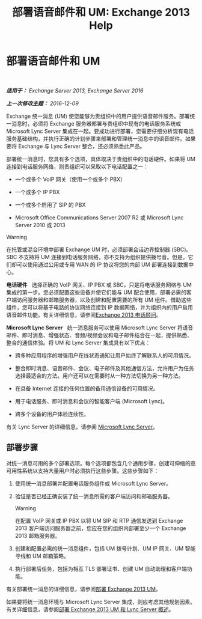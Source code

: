 ﻿---
title: '部署语音邮件和 UM: Exchange 2013 Help'
TOCTitle: 部署语音邮件和 UM
ms:assetid: 3df61b62-a1e4-41fb-969c-319189ae4e42
ms:mtpsurl: https://technet.microsoft.com/zh-cn/library/JJ673519(v=EXCHG.150)
ms:contentKeyID: 50490358
ms.date: 01/11/2018
mtps_version: v=EXCHG.150
ms.translationtype: HT
---

# 部署语音邮件和 UM

 

_**适用于：** Exchange Server 2013, Exchange Server 2016_

_**上一次修改主题：** 2016-12-09_

Exchange 统一消息 (UM) 使您能够为贵组织中的用户提供语音邮件服务。部署统一消息时，必须将 Exchange 服务器部署与贵组织中现有的电话服务系统或 Microsoft Lync Server 集成在一起。要成功进行部署，您需要仔细分析现有电话服务基础结构，并执行正确的计划步骤来部署和管理统一消息中的语音邮件。如果要将 Exchange 与 Lync Server 整合，还必须熟悉此产品。

部署统一消息时，您具有多个选项，具体取决于贵组织中的电话硬件。如果将 UM 连接到电话服务网络，则贵组织可以采取以下电话配置之一：

  - 一个或多个 VoIP 网关（使用一个或多个 PBX）

  - 一个或多个 IP PBX

  - 一个或多个启用了 SIP 的 PBX

  - Microsoft Office Communications Server 2007 R2 或 Microsoft Lync Server 2010 或 2013

> [!warning]
> 在托管或混合环境中部署 Exchange UM 时，必须部署会话边界控制器 (SBC)。SBC 不支持将 UM 连接到电话服务网络，亦不支持为组织提供拨号音。但是，它们却可以使用通过公用或专用 WAN 的 IP 协议将您的内部 UM 部署连接到数据中心。


**电话硬件**   选择正确的 VoIP 网关、IP PBX 或 SBC，只是将电话服务网络与 UM 集成的第一步。您必须配置这些设备并使它们能与 UM 配合使用，部署必需的客户端访问服务器和邮箱服务器，以及创建和配置需要的所有 UM 组件。借助这些组件，您可以将基于电路的协议网络连接到 IP 数据网络，并为组织内的用户启用语音邮件功能。有关详细信息，请参阅[Exchange 2013 电话顾问](telephony-advisor-for-exchange-2013-exchange-2013-help.md)。

**Microsoft Lync Server**   统一消息服务可以使用 Microsoft Lync Server 将语音邮件、即时消息、增强状态、音频/视频会议和电子邮件结合在一起，提供熟悉、整合的通信体验。将 UM 和 Lync Server 集成具有以下优点：

  - 跨多种应用程序的增强用户在线状态通知让用户始终了解联系人的可用情况。

  - 整合即时消息、语音邮件、会议、电子邮件及其他通信方法，允许用户为任务选择最适合的方法。用户还可以在需要时从一种方法切换为另一种方法。

  - 在具备 Internet 连接的任何位置的备用通信设备的可用情况。

  - 用于电话服务、即时消息和会议的智能客户端 (Microsoft Lync)。

  - 跨多个设备的用户体验连续性。

有关 Lync Server 的详细信息，请参阅 [Microsoft Lync Server](https://go.microsoft.com/fwlink/p/?linkid=265752)。

## 部署步骤

对统一消息可用的多个部署选项。每个选项都包含几个通用步骤，创建可伸缩的高可用性系统以支持大量用户时必须执行这些步骤。这些步骤如下：

1.  使用统一消息部署并配置电话服务组件或 Microsoft Lync Server。

2.  验证是否已经正确安装了统一消息所需的客户端访问和邮箱服务器。
    
    > [!warning]
    > 在配置 VoIP 网关或 IP PBX 以将 UM SIP 和 RTP 通信发送到 Exchange 2013 客户端访问服务器之前，您应在您的组织内部署至少一个 Exchange 2013 邮箱服务器。


3.  创建和配置必需的统一消息组件，包括 UM 拨号计划、UM IP 网关、UM 智能寻线和 UM 邮箱策略。

4.  执行部署后任务，包括为相互 TLS 部署证书、创建 UM 自动助理和客户端功能。

有关部署统一消息的详细信息，请参阅[部署 Exchange 2013 UM](deploy-exchange-2013-um-exchange-2013-help.md)。

如果要将统一消息环境与 Microsoft Lync Server 集成，则应考虑其他规划因素。有关详细信息，请参阅[部署 Exchange 2013 UM 和 Lync Server 概述](deploying-exchange-2013-um-and-lync-server-overview-exchange-2013-help.md)。


